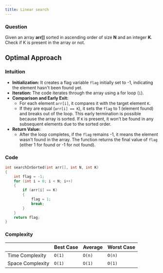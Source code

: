 ```yaml
---
title: Linear search
---
```


### Question

Given an array **arr\[]** sorted in ascending order of size **N** and an integer **K**. Check if K is present in the array or not.

## Optimal Approach

### Intuition

- **Initialization:** It creates a flag variable `flag` initially set to -1, indicating the element hasn't been found yet.
- **Iteration:** The code iterates through the array using a for loop (`i`).
- **Comparison and Early Exit:**
  - For each element `arr[i]`, it compares it with the target element `K`.
  - If they are equal (`arr[i] == K`), it sets the `flag` to 1 (element found) and breaks out of the loop. This early termination is possible because the array is sorted. If `K` is present, it won't be found in any subsequent elements due to the sorted order.
- **Return Value:**
  - After the loop completes, if the `flag` remains -1, it means the element wasn't found in the array. The function returns the final value of `flag` (either 1 for found or -1 for not found).

### Code

```cpp [Linear Search]
int searchInSorted(int arr[], int N, int K)
{
	int flag = -1;
	for (int i = 0; i < N; i++)
	{
		if (arr[i] == K)
		{
			flag = 1;
			break;
		}
	}
	return flag;
}
```

### Complexity

|                  | Best Case | Average | Worst Case |
| ---------------- | --------- | ------- | ---------- |
| Time Complexity  | `O(1)`    | `O(n)`  | `O(n)`     |
| Space Complexity | `O(1)`    | `O(1)`  | `O(1)`     |
